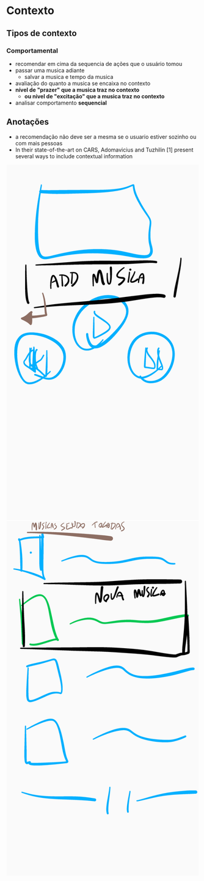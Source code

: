 # Contexto

## Tipos de contexto

### Comportamental

- recomendar em cima da sequencia de ações que o usuário tomou
- passar uma musica adiante
  - salvar a musica e tempo da musica
- avaliação do quanto a musica se encaixa no contexto
- **nível de "prazer" que a musica traz no contexto**
  - **ou nivel de "excitação" que a musica traz no contexto**
- analisar comportamento **sequencial**

## Anotações

- a recomendação não deve ser a mesma se o usuario estiver sozinho ou com mais pessoas
- In their state-of-the-art on CARS, Adomavicius and Tuzhilin [1] present several ways to include contextual information 

![Rascunho app](rascunho-app-1.png)![Rascunho app](rascunho-app-2.png)